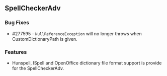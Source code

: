 ## SpellCheckerAdv

### Bug Fixes

* \#277595 - `NullReferenceException` will no longer throws when CustomDictionaryPath is given.


### Features

* Hunspell, ISpell and OpenOffice dictionary file format support is provide for the SpellCheckerAdv.